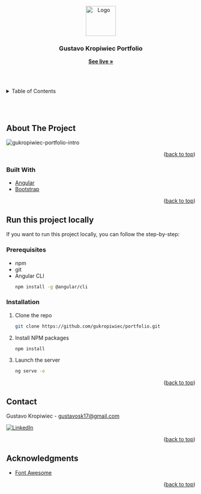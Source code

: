 <div id="top"></div>

<!-- PROJECT LOGO -->
<br />
<div align="center">
  <a href="https://gukropiwiec.github.io/portfolio">
    <img src="images/logo.png" alt="Logo" width="80" height="80">
  </a>

  <h3 align="center">Gustavo Kropiwiec Portfolio</h3>

  <p align="center">
    <a href="https://gukropiwiec.github.io/portfolio"><strong>See live »</strong></a>
  </p>
</div>

<br><br>

<details>
  <summary>Table of Contents</summary>
  <ol>
    <li>
      <a href="#about-the-project">About The Project</a>
      <ul>
        <li><a href="#built-with">Built With</a></li>
      </ul>
    </li>
    <li>
      <a href="#getting-started">Run this project locally</a>
      <ul>
        <li><a href="#prerequisites">Prerequisites</a></li>
        <li><a href="#installation">Installation</a></li>
      </ul>
    </li>
    <li><a href="#contact">Contact</a></li>
    <li><a href="#acknowledgments">Acknowledgments</a></li>
  </ol>
</details>

<br><br>

## About The Project
![gukropiwiec-portfolio-intro](https://user-images.githubusercontent.com/59800105/147139226-57ce0068-8e57-400e-917d-019454c48c79.gif)



<p align="right">(<a href="#top">back to top</a>)</p>



### Built With

* [Angular](https://angular.io/)
* [Bootstrap](https://getbootstrap.com)

<p align="right">(<a href="#top">back to top</a>)</p>


## Run this project locally
If you want to run this project locally, you can follow the step-by-step:

### Prerequisites

* npm
* git
* Angular CLI
  ```sh
  npm install -g @angular/cli
  ```

### Installation

1. Clone the repo
   ```sh
   git clone https://github.com/gukropiwiec/portfolio.git
   ```
2. Install NPM packages
   ```sh
   npm install
   ```
3. Launch the server
   ```sh
   ng serve -o
   ```

<p align="right">(<a href="#top">back to top</a>)</p>

<!-- CONTACT -->
## Contact

Gustavo Kropiwiec - gustavosk17@gmail.com


[![LinkedIn][linkedin-shield]][linkedin-url]


<p align="right">(<a href="#top">back to top</a>)</p>

<!-- ACKNOWLEDGMENTS -->
## Acknowledgments

* [Font Awesome](https://fontawesome.com)

<p align="right">(<a href="#top">back to top</a>)</p>

[linkedin-shield]: https://img.shields.io/badge/-LinkedIn-black.svg?style=for-the-badge&logo=linkedin&colorB=555
[linkedin-url]: https://linkedin.com/in/gustavo-kropiwiec/?locale=en_US
